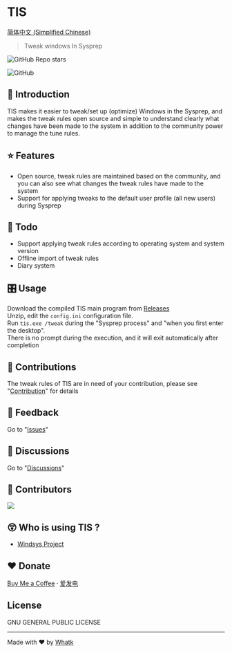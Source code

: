 # TIS

<a href='https://github.com/whatk233/tis/blob/main/README_zh.md'>简体中文 (Simplified Chinese)</a>

> Tweak windows In Sysprep

![GitHub Repo stars](https://img.shields.io/github/stars/whatk233/tis?style=social) 

![GitHub](https://img.shields.io/github/license/whatk233/tis?style=for-the-badge) 

## 📄 Introduction
TIS makes it easier to tweak/set up (optimize) Windows in the Sysprep, and makes the tweak rules open source and simple to understand clearly what changes have been made to the system in addition to the community power to manage the tune rules.

## ⭐ Features
* Open source, tweak rules are maintained based on the community, and you can also see what changes the tweak rules have made to the system
* Support for applying tweaks to the default user profile (all new users) during Sysprep

## 📒 Todo
* Support applying tweak rules according to operating system and system version
* Offline import of tweak rules
* Diary system

## 🎛️ Usage
Download the compiled TIS main program from [Releases](https://github.com/whatk233/tis/releases)		
Unzip, edit the `config.ini` configuration file.		
Run `tis.exe /tweak` during the "Sysprep process" and "when you first enter the desktop".		
There is no prompt during the execution, and it will exit automatically after completion		

## 👥 Contributions
The tweak rules of TIS are in need of your contribution, please see "<a href='https://tis.whatk.me/contribution' target='_blank'>Contribution</a>" for details

## 👥 Feedback
Go to "[Issues](https://github.com/whatk233/tis/issues)"

## 👥 Discussions
Go to "[Discussions](https://github.com/whatk233/tis/discussions)"

## 👥 Contributors
<a href="https://github.com/whatk233/tis/graphs/contributors">
  <img src="https://contrib.rocks/image?repo=whatk233/tis" />
</a>

## 😲 Who is using TIS ?
- [Windsys Project](https://windsys.win)

## ❤️ Donate
<a href='https://ko-fi.com/whatk' target='_blank'>Buy Me a Coffee</a> · <a href='https://afdian.net/@whatk' target='_blank'>爱发电</a>

## License
GNU GENERAL PUBLIC LICENSE	

<hr />

Made with ♥ by <a href='https://whatk.me' target='_blank'>Whatk</a>